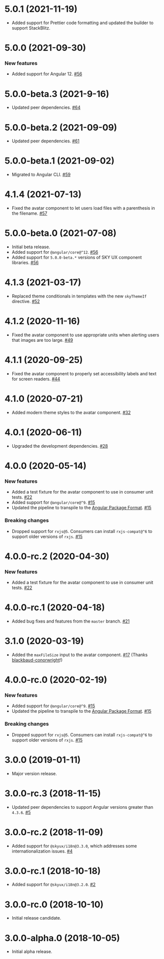 # 5.0.1 (2021-11-19)

- Added support for Prettier code formatting and updated the builder to support StackBlitz. []()

# 5.0.0 (2021-09-30)

### New features

- Added support for Angular 12. [#56](https://github.com/blackbaud/skyux-avatar/pull/56)

# 5.0.0-beta.3 (2021-9-16)

- Updated peer dependencies. [#64](https://github.com/blackbaud/skyux-avatar/pull/64)

# 5.0.0-beta.2 (2021-09-09)

- Updated peer dependencies. [#61](https://github.com/blackbaud/skyux-avatar/pull/61)

# 5.0.0-beta.1 (2021-09-02)

- Migrated to Angular CLI. [#59](https://github.com/blackbaud/skyux-avatar/pull/59)

# 4.1.4 (2021-07-13)

- Fixed the avatar component to let users load files with a parenthesis in the filename. [#57](https://github.com/blackbaud/skyux-avatar/pull/57)

# 5.0.0-beta.0 (2021-07-08)

- Initial beta release.
- Added support for `@angular/core@^12`. [#56](https://github.com/blackbaud/skyux-avatar/pull/56)
- Added support for `5.0.0-beta.*` versions of SKY UX component libraries. [#56](https://github.com/blackbaud/skyux-avatar/pull/56)

# 4.1.3 (2021-03-17)

- Replaced theme conditionals in templates with the new `skyThemeIf` directive. [#52](https://github.com/blackbaud/skyux-avatar/pull/52)

# 4.1.2 (2020-11-16)

- Fixed the avatar component to use appropriate units when alerting users that images are too large. [#49](https://github.com/blackbaud/skyux-avatar/pull/49)

# 4.1.1 (2020-09-25)

- Fixed the avatar component to properly set accessibility labels and text for screen readers. [#44](https://github.com/blackbaud/skyux-avatar/pull/44)

# 4.1.0 (2020-07-21)

- Added modern theme styles to the avatar component. [#32](https://github.com/blackbaud/skyux-avatar/pull/32)

# 4.0.1 (2020-06-11)

- Upgraded the development dependencies. [#28](https://github.com/blackbaud/skyux-avatar/pull/28)

# 4.0.0 (2020-05-14)

### New features

- Added a test fixture for the avatar component to use in consumer unit tests. [#22](https://github.com/blackbaud/skyux-avatar/pull/22)
- Added support for `@angular/core@^9`. [#15](https://github.com/blackbaud/skyux-avatar/pull/15)
- Updated the pipeline to transpile to the [Angular Package Format](https://docs.google.com/document/d/1CZC2rcpxffTDfRDs6p1cfbmKNLA6x5O-NtkJglDaBVs/preview). [#15](https://github.com/blackbaud/skyux-avatar/pull/15)

### Breaking changes

- Dropped support for `rxjs@5`. Consumers can install `rxjs-compat@^6` to support older versions of `rxjs`. [#15](https://github.com/blackbaud/skyux-avatar/pull/15)

# 4.0.0-rc.2 (2020-04-30)

### New features

- Added a test fixture for the avatar component to use in consumer unit tests. [#22](https://github.com/blackbaud/skyux-avatar/pull/22)

# 4.0.0-rc.1 (2020-04-18)

- Added bug fixes and features from the `master` branch. [#21](https://github.com/blackbaud/skyux-avatar/pull/21)

# 3.1.0 (2020-03-19)

- Added the `maxFileSize` input to the avatar component. [#17](https://github.com/blackbaud/skyux-avatar/pull/17) (Thanks [blackbaud-conorwright](https://github.com/blackbaud-conorwright)!)

# 4.0.0-rc.0 (2020-02-19)

### New features

- Added support for `@angular/core@^9`. [#15](https://github.com/blackbaud/skyux-avatar/pull/15)
- Updated the pipeline to transpile to the [Angular Package Format](https://docs.google.com/document/d/1CZC2rcpxffTDfRDs6p1cfbmKNLA6x5O-NtkJglDaBVs/preview). [#15](https://github.com/blackbaud/skyux-avatar/pull/15)

### Breaking changes

- Dropped support for `rxjs@5`. Consumers can install `rxjs-compat@^6` to support older versions of `rxjs`. [#15](https://github.com/blackbaud/skyux-avatar/pull/15)

# 3.0.0 (2019-01-11)

- Major version release.

# 3.0.0-rc.3 (2018-11-15)

- Updated peer dependencies to support Angular versions greater than `4.3.6`. [#5](https://github.com/blackbaud/skyux-avatar/pull/5)

# 3.0.0-rc.2 (2018-11-09)

- Added support for `@skyux/i18n@3.3.0`, which addresses some internationalization issues. [#4](https://github.com/blackbaud/skyux-avatar/pull/4)

# 3.0.0-rc.1 (2018-10-18)

- Added support for `@skyux/i18n@3.2.0`. [#2](https://github.com/blackbaud/skyux-avatar/pull/2)

# 3.0.0-rc.0 (2018-10-10)

- Initial release candidate.

# 3.0.0-alpha.0 (2018-10-05)

- Initial alpha release.
